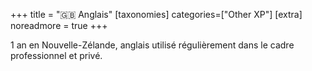 +++
title = "🇬🇧 Anglais"
[taxonomies]
categories=["Other XP"]
[extra]
noreadmore = true
+++

1 an en Nouvelle-Zélande, anglais utilisé régulièrement dans le cadre professionnel et privé.
<!-- more -->